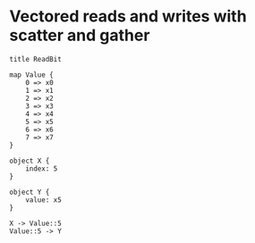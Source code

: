 # Vectored reads and writes with scatter and gather

```plantuml
title ReadBit

map Value {
    0 => x0
    1 => x1
    2 => x2
    3 => x3
    4 => x4
    5 => x5
    6 => x6
    7 => x7
}

object X {
    index: 5
}

object Y {
    value: x5
}

X -> Value::5
Value::5 -> Y
```
